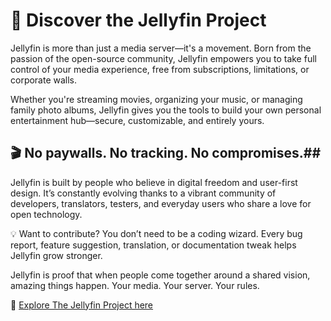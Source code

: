 # 🌟 Discover the Jellyfin Project

Jellyfin is more than just a media server—it's a movement. Born from the passion of the open-source community, Jellyfin empowers you to take full control of your media experience, free from subscriptions, limitations, or corporate walls.

Whether you're streaming movies, organizing your music, or managing family photo albums, Jellyfin gives you the tools to build your own personal entertainment hub—secure, customizable, and entirely yours.

## 🎬 No paywalls. No tracking. No compromises.##
 Jellyfin is built by people who believe in digital freedom and user-first design. It’s constantly evolving thanks to a vibrant community of developers, translators, testers, and everyday users who share a love for open technology.

💡 Want to contribute? You don’t need to be a coding wizard. Every bug report, feature suggestion, translation, or documentation tweak helps Jellyfin grow stronger.

Jellyfin is proof that when people come together around a shared vision, amazing things happen. Your media. Your server. Your rules.

🔗 [Explore The Jellyfin Project here](https://jellyfin.org/)